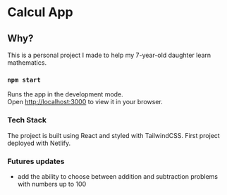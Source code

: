 # Calcul App

## Why?

This is a personal project I made to help my 7-year-old daughter learn mathematics.

### `npm start`

Runs the app in the development mode.\
Open [http://localhost:3000](http://localhost:3000) to view it in your browser.

### Tech Stack

The project is built using React and styled with TailwindCSS. First project deployed with Netlify.

### Futures updates

- add the ability to choose between addition and subtraction problems with numbers up to 100
